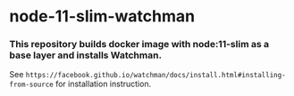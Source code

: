 # node-11-slim-watchman

### This repository builds docker image with node:11-slim as a base layer and installs Watchman.

See `https://facebook.github.io/watchman/docs/install.html#installing-from-source` for installation instruction.
